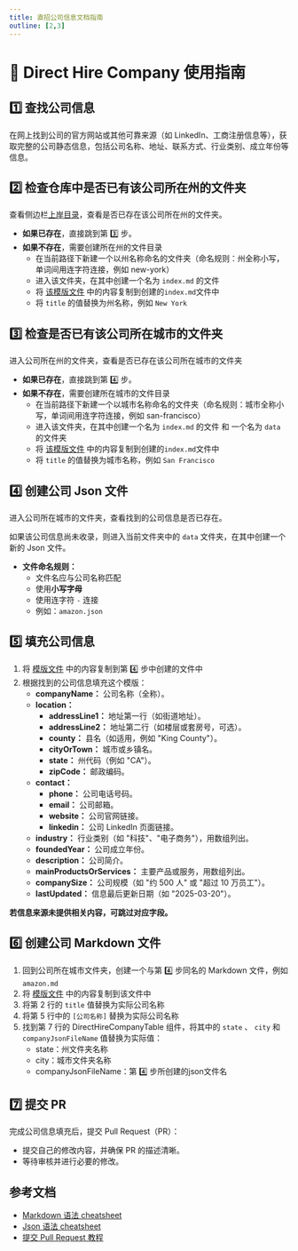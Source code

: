 ```yaml
---
title: 直招公司信息文档指南
outline: [2,3]
---
```


# 📖 Direct Hire Company 使用指南

## 1️⃣ 查找公司信息

在网上找到公司的官方网站或其他可靠来源（如 LinkedIn、工商注册信息等），获取完整的公司静态信息，包括公司名称、地址、联系方式、行业类别、成立年份等信息。

## 2️⃣ 检查仓库中是否已有该公司所在州的文件夹

查看侧边栏[上岸目录](/direct-hire-company/overview.md)，查看是否已存在该公司所在州的文件夹。

- **如果已存在**，直接跳到第 3️⃣ 步。
- **如果不存在**，需要创建所在州的文件目录
    - 在当前路径下新建一个以州名称命名的文件夹（命名规则：州全称小写，单词间用连字符连接，例如 new-york）
    - 进入该文件夹，在其中创建一个名为 `index.md` 的文件
    - 将 [该模版文件](https://github.com/atomeocean/job-compass/blob/main/docs/zhHans/guide/direct-hire-company-utils/index.md?plain=1) 中的内容复制到创建的`index.md`文件中
    - 将 `title` 的值替换为州名称，例如 `New York`

## 3️⃣ 检查是否已有该公司所在城市的文件夹

进入公司所在州的文件夹，查看是否已存在该公司所在城市的文件夹

- **如果已存在**，直接跳到第 4️⃣ 步。
- **如果不存在**，需要创建所在城市的文件目录
    - 在当前路径下新建一个以城市名称命名的文件夹（命名规则：城市全称小写，单词间用连字符连接，例如 san-francisco）
    - 进入该文件夹，在其中创建一个名为 `index.md` 的文件 和 一个名为 `data` 的文件夹
    - 将 [该模版文件](https://github.com/atomeocean/job-compass/blob/main/docs/zhHans/guide/direct-hire-company-utils/index.md?plain=1) 中的内容复制到创建的`index.md`文件中
    - 将 `title` 的值替换为城市名称，例如 `San Francisco`

## 4️⃣ 创建公司 Json 文件

进入公司所在城市的文件夹，查看找到的公司信息是否已存在。

如果该公司信息尚未收录，则进入当前文件夹中的 `data` 文件夹，在其中创建一个新的 Json 文件。

- **文件命名规则：**
    - 文件名应与公司名称匹配
    - 使用**小写字母**
    - 使用连字符 `-` 连接
    - 例如：`amazon.json`

## 5️⃣ 填充公司信息

1. 将 [模版文件](https://github.com/atomeocean/job-compass/blob/main/docs/zhHans/guide/direct-hire-company-utils/company-info-template.json) 中的内容复制到第 4️⃣ 步中创建的文件中
2. 根据找到的公司信息填充这个模版：
    - **companyName：** 公司名称（全称）。
    - **location：**
        - **addressLine1：** 地址第一行（如街道地址）。
        - **addressLine2：** 地址第二行（如楼层或套房号，可选）。
        - **county：** 县名（如适用，例如 "King County"）。
        - **cityOrTown：** 城市或乡镇名。
        - **state：** 州代码（例如 "CA"）。
        - **zipCode：** 邮政编码。
    - **contact：**
        - **phone：** 公司电话号码。
        - **email：** 公司邮箱。
        - **website：** 公司官网链接。
        - **linkedin：** 公司 LinkedIn 页面链接。
    - **industry：** 行业类别（如 "科技"、"电子商务"），用数组列出。
    - **foundedYear：** 公司成立年份。
    - **description：** 公司简介。
    - **mainProductsOrServices：** 主要产品或服务，用数组列出。
    - **companySize：** 公司规模（如 "约 500 人" 或 "超过 10 万员工"）。
    - **lastUpdated：** 信息最后更新日期（如 "2025-03-20"）。

**若信息来源未提供相关内容，可跳过对应字段。**

## 6️⃣ 创建公司 Markdown 文件

1. 回到公司所在城市文件夹，创建一个与第 4️⃣ 步同名的 Markdown 文件，例如 `amazon.md`
2. 将 [模版文件](https://github.com/atomeocean/job-compass/blob/main/docs/zhHans/guide/direct-hire-company-utils/company-info-template.md?plain=1) 中的内容复制到该文件中
3. 将第 2 行的 `title` 值替换为实际公司名称
4. 将第 5 行中的 `[公司名称]` 替换为实际公司名称
5. 找到第 7 行的 DirectHireCompanyTable 组件，将其中的 `state` 、 `city` 和 `companyJsonFileName` 值替换为实际值：
    - state：州文件夹名称
    - city：城市文件夹名称
    - companyJsonFileName：第 4️⃣ 步所创建的json文件名

## 7️⃣ 提交 PR

完成公司信息填充后，提交 Pull Request（PR）：

- 提交自己的修改内容，并确保 PR 的描述清晰。
- 等待审核并进行必要的修改。

## 参考文档

- [Markdown 语法 cheatsheet](https://jobcompass.atomeocean.com/guide/markdown-cheatsheet.html)
- [Json 语法 cheatsheet](https://jobcompass.atomeocean.com/guide/json-cheatsheet.html)
- [提交 Pull Request 教程](https://www.youtube.com/watch?v=Jp7aMDVXvwM)